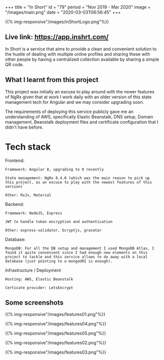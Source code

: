 +++
title = "In Short"
id = "79"
period = "Nov 2019 - Mar 2020"
image = "/images/main.png"
date = "2020-03-03T06:56:45"
+++

{{% img-responsive"/images/inShortLogo.png"%}}

## Live link: https://app.inshrt.com/

In Short is a service that aims to provide a clean and convenient solution to the hustle of dealing with multiple online profiles and sharing these with other people by having a centralized collection available by sharing a simple QR code.  

## What I learnt from this project

This project was initially an excuse to play around with the newer features of NgRx given that at work I work daily with an older version of this state management tech for Angular and we may consider upgrading soon.

The requirements of deploying this service publicly gave me an understanding of AWS, specifically Elastic Beanstalk, DNS setup, Domain management, Beanstalk deployment files and certificate configuration that I didn't have before.

# Tech stack

Frontend:

    Framework: Angular 8, upgrading to 9 recently

    State management: NgRx 8.4.0 (which was the main reason to pick up this project, as an excuse to play with the newest features of this version)

    Other: RxJs, Material

Backend:

    Framework: NodeJS, Express

    JWT to handle token encryption and authentication

    Other: express-validator, bcryptjs, gravatar

Database: 

    MongoDB: For all the DB setup and management I used MongoDB Atlas, I found it quite convenient since I had enough new elements on this project to tackle and this service allows to do away with a local database (just pointing to a mongoURI is enough).  

Infrastructure / Deployment

    Hosting: AWS, Elastic Beanstalk

    Certicate provider: LetsEncrypt

## Some screenshots

{{% img-responsive"/images/features01.png"%}}

{{% img-responsive"/images/features04.png"%}}

{{% img-responsive"/images/features05.png"%}}

{{% img-responsive"/images/features02.png"%}}

{{% img-responsive"/images/features03.png"%}}
